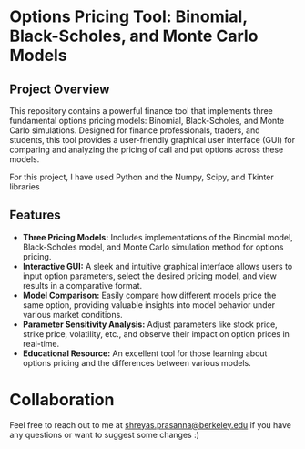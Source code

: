 # Options Pricing Tool: Binomial, Black-Scholes, and Monte Carlo Models

## Project Overview

This repository contains a powerful finance tool that implements three fundamental options pricing models: Binomial, Black-Scholes, and Monte Carlo simulations. Designed for finance professionals, traders, and students, this tool provides a user-friendly graphical user interface (GUI) for comparing and analyzing the pricing of call and put options across these models.

For this project, I have used Python and the Numpy, Scipy, and Tkinter libraries


## Features
- **Three Pricing Models:** Includes implementations of the Binomial model, Black-Scholes model, and Monte Carlo simulation method for options pricing.
- **Interactive GUI:** A sleek and intuitive graphical interface allows users to input option parameters, select the desired pricing model, and view results in a comparative format.
- **Model Comparison:** Easily compare how different models price the same option, providing valuable insights into model behavior under various market conditions.
- **Parameter Sensitivity Analysis:** Adjust parameters like stock price, strike price, volatility, etc., and observe their impact on option prices in real-time.
- **Educational Resource:** An excellent tool for those learning about options pricing and the differences between various models.

# Collaboration

Feel free to reach out to me at shreyas.prasanna@berkeley.edu if you have any questions or want to suggest some changes :)
